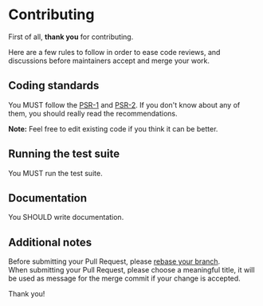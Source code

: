 Contributing
============

First of all, **thank you** for contributing.

Here are a few rules to follow in order to ease code reviews, and discussions before
maintainers accept and merge your work.

Coding standards
----------------

You MUST follow the [PSR-1](http://www.php-fig.org/psr/1/) and
[PSR-2](http://www.php-fig.org/psr/2/). If you don't know about any of them, you
should really read the recommendations.

__Note:__ Feel free to edit existing code if you think it can be better.

Running the test suite
-----------------------

You MUST run the test suite.

Documentation
-------------

You SHOULD write documentation.

Additional notes
----------------

Before submitting your Pull Request, please [rebase your branch](http://git-scm.com/book/en/Git-Branching-Rebasing).  
When submitting your Pull Request, please choose a meaningful title, it will be used as message for the merge commit if your change is accepted.

Thank you!
